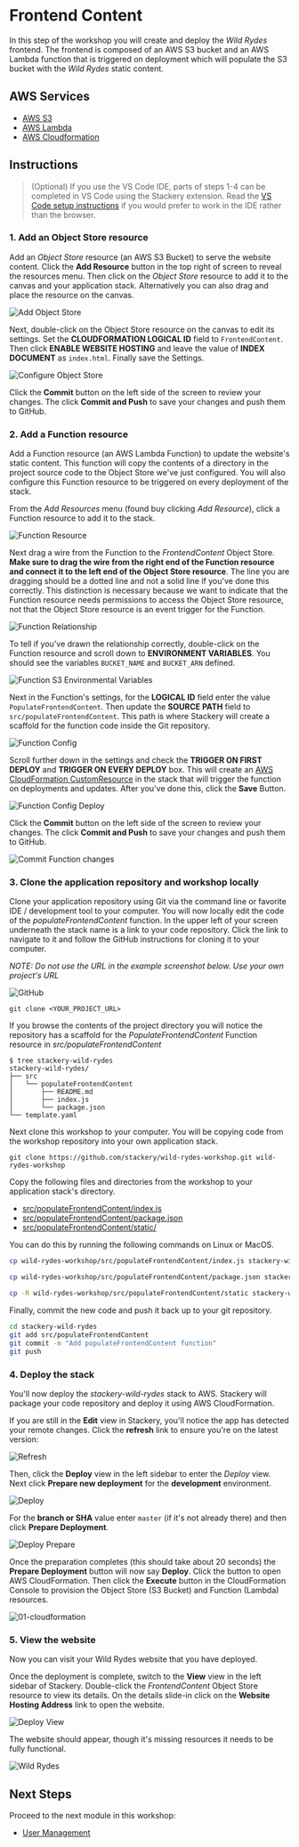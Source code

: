 # Frontend Content
In this step of the workshop you will create and deploy the *Wild Rydes* frontend. The frontend is composed of an AWS S3 bucket and an AWS Lambda function that is triggered on deployment which will populate the S3 bucket with the *Wild Rydes* static content.

## AWS Services

* [AWS S3](https://docs.stackery.io/docs/api/nodes/ObjectStore/)
* [AWS Lambda](https://docs.stackery.io/docs/api/nodes/Function/)
* [AWS Cloudformation](https://docs.aws.amazon.com/cloudformation/index.html)

## Instructions

> (Optional) If you use the VS Code IDE, parts of steps 1-4 can be completed in VS Code using the Stackery extension. Read the [VS Code setup instructions](vscode-setup-instructions.md) if you would prefer to work in the IDE rather than the browser.

### 1. Add an Object Store resource
Add an *Object Store* resource (an AWS S3 Bucket) to serve the website content. Click the **Add Resource** button in the top right of screen to reveal the resources menu. Then click on the *Object Store* resource to add it to the canvas and your application stack. Alternatively you can also drag and place the resource on the canvas.

![Add Object Store](./images/01-object-store.png)

Next, double-click on the Object Store resource on the canvas to edit its settings. Set the **CLOUDFORMATION LOGICAL ID** field to `FrontendContent`. Then click **ENABLE WEBSITE HOSTING** and leave the value of **INDEX DOCUMENT** as `index.html`. Finally save the Settings.

![Configure Object Store](./images/01-object-store-config.png)

Click the **Commit** button on the left side of the screen to review your changes. The click **Commit and Push** to save your changes and push them to GitHub.

### 2. Add a Function resource
Add a Function resource (an AWS Lambda Function) to update the website's static content. This function will copy the contents of a directory in the project source code to the Object Store we've just configured. You will also configure this Function resource to be triggered on every deployment of the stack.

From the *Add Resources* menu (found buy clicking *Add Resource*), click a Function resource to add it to the stack.

![Function Resource](./images/01-function.png)

Next drag a wire from the Function to the *FrontendContent* Object Store. **Make sure to drag the wire from the right end of the Function resource and connect it to the left end of the Object Store resource**. The line you are dragging should be a dotted line and not a solid line if you've done this correctly. This distinction is necessary because we want to indicate that the Function resource needs permissions to access the Object Store resource, not that the Object Store resource is an event trigger for the Function.

![Function Relationship](./images/01-function-relationship.png)

To tell if you've drawn the relationship correctly, double-click on the Function resource and scroll down to **ENVIRONMENT VARIABLES**. You should see the variables `BUCKET_NAME` and `BUCKET_ARN` defined.

![Function S3 Environmental Variables](./images/01-function-s3-env-vars.png)

Next in the Function's settings, for the **LOGICAL ID** field enter the value `PopulateFrontendContent`. Then update the **SOURCE PATH** field to `src/populateFrontendContent`. This path is where Stackery will create a scaffold for the function code inside the Git repository.

![Function Config](./images/01-function-config.png)


Scroll further down in the settings and check the **TRIGGER ON FIRST DEPLOY** and **TRIGGER ON EVERY DEPLOY** box. This will create an [AWS CloudFormation CustomResource](https://docs.aws.amazon.com/AWSCloudFormation/latest/UserGuide/aws-resource-cfn-customresource.html) in the stack that will trigger the function on deployments and updates. After you've done this, click the **Save** Button.

![Function Config Deploy](./images/01-function-config-deploy.png)

Click the **Commit** button on the left side of the screen to review your changes. The click **Commit and Push** to save your changes and push them to GitHub.

![Commit Function changes](./images/01-function-commit.png)


### 3. Clone the application repository and workshop locally

Clone your application repository using Git via the command line or favorite IDE / development tool to your computer. You will now locally edit the code of the _populateFrontendContent_ function. In the upper left of your screen underneath the stack name is a link to your code repository. Click the link to navigate to it and follow the GitHub instructions for cloning it to your computer.

*NOTE: Do not use the URL in the example screenshot below. Use your own project's URL*


![GitHub](./images/01-github.png)

```
git clone <YOUR_PROJECT_URL>
```

If you browse the contents of the project directory you will notice the repository has a scaffold for the _PopulateFrontendContent_ Function resource in _src/populateFrontendContent_

```
$ tree stackery-wild-rydes
stackery-wild-rydes/
├── src
│   └── populateFrontendContent
│       ├── README.md
│       ├── index.js
│       └── package.json
└── template.yaml
```

Next clone this workshop to your computer. You will be copying code from the workshop repository into your own application stack.

```
git clone https://github.com/stackery/wild-rydes-workshop.git wild-rydes-workshop
```

Copy the following files and directories from the workshop to your application stack's directory.

* [src/populateFrontendContent/index.js](./src/populateFrontendContent/index.js)
* [src/populateFrontendContent/package.json](./src/populateFrontendContent/package.json)
* [src/populateFrontendContent/static/](./src/populateFrontendContent/static/)

You can do this by running the following commands on Linux or MacOS.

```bash
cp wild-rydes-workshop/src/populateFrontendContent/index.js stackery-wild-rydes/src/populateFrontendContent
```
```bash
cp wild-rydes-workshop/src/populateFrontendContent/package.json stackery-wild-rydes/src/populateFrontendContent
```
```bash
cp -R wild-rydes-workshop/src/populateFrontendContent/static stackery-wild-rydes/src/populateFrontendContent
```

Finally, commit the new code and push it back up to your git repository.

```bash
cd stackery-wild-rydes
git add src/populateFrontendContent
git commit -m "Add populateFrontendContent function"
git push
```

### 4. Deploy the stack
You'll now deploy the *stackery-wild-rydes* stack to AWS. Stackery will package your code repository and deploy it using AWS CloudFormation.

If you are still in the **Edit** view in Stackery, you'll notice the app has detected your remote changes. Click the **refresh** link to ensure you're on the latest version:

![Refresh](./images/01-refresh.png)

Then, click the **Deploy** view in the left sidebar to enter the *Deploy* view. Next click **Prepare new deployment** for the **development** environment.

![Deploy](./images/01-deploy.png)



For the **branch or SHA** value enter `master` (if it's not already there) and then click **Prepare Deployment**.

![Deploy Prepare](./images/01-deploy-prepare.png)



Once the preparation completes (this should take about 20 seconds) the **Prepare Deployment** button will now say **Deploy**. Click the button to open AWS CloudFormation. Then click the **Execute** button in the CloudFormation Console to provision the Object Store (S3 Bucket) and Function (Lambda) resources.

![01-cloudformation](./images/01-cloudformation.png)



### 5. View the website

Now you can visit your Wild Rydes website that you have deployed.

Once the deployment is complete, switch to the **View** view in the left sidebar of Stackery. Double-click the *FrontendContent* Object Store resource to view its details. On the details slide-in click on the **Website Hosting Address** link to open the website.

![Deploy View](./images/01-deploy-view.png)



The website should appear, though it's missing resources it needs to be fully functional.

![Wild Rydes](./images/01-wild-rydes.png)

## Next Steps

Proceed to the next module in this workshop:

* [User Management](./02-user-management.md)

